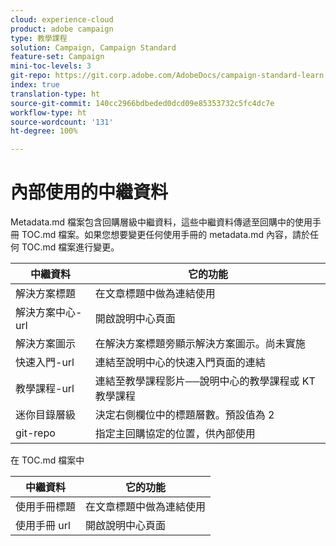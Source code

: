 ```yaml
---
cloud: experience-cloud
product: adobe campaign
type: 教學課程
solution: Campaign, Campaign Standard
feature-set: Campaign
mini-toc-levels: 3
git-repo: https://git.corp.adobe.com/AdobeDocs/campaign-standard-learn.zh-Hant
index: true
translation-type: ht
source-git-commit: 140cc2966bdbeded0dcd09e85353732c5fc4dc7e
workflow-type: ht
source-wordcount: '131'
ht-degree: 100%

---
```



# 內部使用的中繼資料

Metadata.md 檔案包含回購層級中繼資料，這些中繼資料傳遞至回購中的使用手冊 TOC.md 檔案。如果您想要變更任何使用手冊的 metadata.md 內容，請於任何 TOC.md 檔案進行變更。

| 中繼資料 | 它的功能 |
|--- |--- |
| 解決方案標題 | 在文章標題中做為連結使用 |
| 解決方案中心-url | 開啟說明中心頁面 |
| 解決方案圖示 | 在解決方案標題旁顯示解決方案圖示。尚未實施 |
| 快速入門-url | 連結至說明中心的快速入門頁面的連結 |
| 教學課程-url | 連結至教學課程影片──說明中心的教學課程或 KT 教學課程 |
| 迷你目錄層級 | 決定右側欄位中的標題層數。預設值為 2 |
| git-repo | 指定主回購協定的位置，供內部使用 |

在 TOC.md 檔案中

| 中繼資料 | 它的功能 |
|--- |--- |
| 使用手冊標題 | 在文章標題中做為連結使用 |
| 使用手冊 url | 開啟說明中心頁面 |
